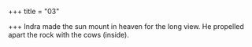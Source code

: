 +++
title = "03"

+++
Indra made the sun mount in heaven for the long view.
He propelled apart the rock with the cows (inside).